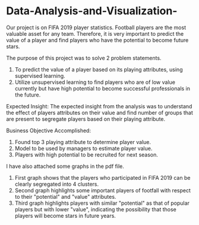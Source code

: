 # Data-Analysis-and-Visualization-

Our project is on FIFA 2019 player statistics. Football players are the most valuable asset for any team. Therefore, it is very important to predict the value of a player and find players who have the potential to become future stars. 

The purpose of this project was to solve 2 problem statements. 

1) To predict the value of a player based on its playing attributes, using supervised learning.
2) Utilize unsupervised learning to find players who are of low value currently but have high potential to become successful professionals in the future. 

Expected Insight:
The expected insight from the analysis was to understand the effect of players attributes on their value and find number of groups that are present to segregate players based on their playing attribute.

Business Objective Accomplished:
1) Found top 3 playing attribute to determine player value.
2) Model to be used by managers to estimate player value. 
3) Players with high potential to be recruited for next season.

I have also attached some graphs in the pdf file. 
1) First graph shows that the players who participated in FIFA 2019 can be clearly segregated into 4 clusters.
2) Second graph highlights some important players of footfall with respect to their "potential" and "value" attributes.
3) Third graph highlights players with similar "potential" as that of popular players but with lower "value", indicating the possibility that those players will become stars in future years. 
